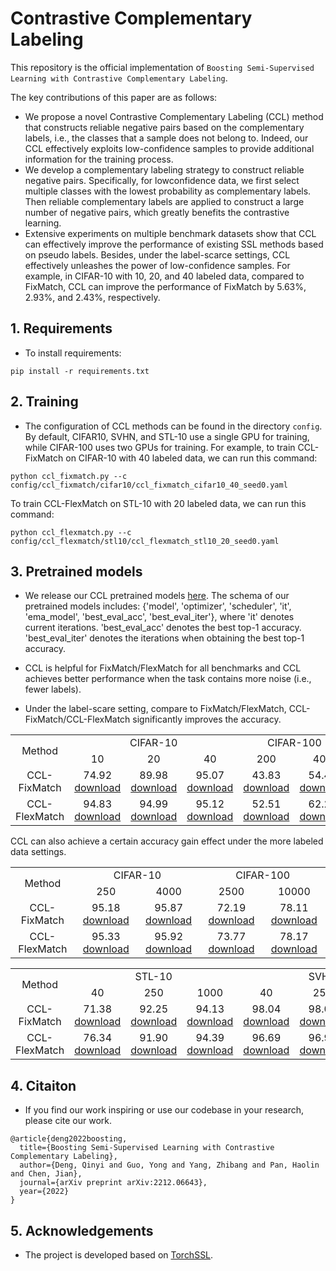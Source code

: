 # Contrastive Complementary Labeling

This repository is the official implementation of ``Boosting Semi-Supervised Learning with Contrastive Complementary Labeling``.

The key contributions of this paper are as follows:

*  We propose a novel Contrastive Complementary Labeling (CCL) method that constructs reliable negative pairs based on the complementary labels, i.e., the classes that a sample does not belong to. Indeed, our CCL effectively exploits low-confidence samples to provide additional information for the training process.
*  We develop a complementary labeling strategy to construct reliable negative pairs. Specifically, for lowconfidence data, we first select multiple classes with the lowest probability as complementary labels. Then reliable complementary labels are applied to construct a large number of negative pairs, which greatly benefits the contrastive learning.
*  Extensive experiments on multiple benchmark datasets show that CCL can effectively improve the performance of existing SSL methods based on pseudo labels. Besides, under the label-scarce settings, CCL effectively unleashes the power of low-confidence samples. For example, in CIFAR-10 with 10, 20, and 40 labeled data, compared to FixMatch, CCL can improve the performance of FixMatch by 5.63%, 2.93%, and 2.43%, respectively.

## 1. Requirements

* To install requirements: 

```
pip install -r requirements.txt
```

## 2. Training

* The configuration of CCL methods can be found in the directory ```config```. By default, CIFAR10, SVHN, and STL-10 use a single GPU for training, while CIFAR-100 uses two GPUs for training. For example, to train CCL-FixMatch on CIFAR-10 with 40 labeled data, we can run this command:

```
python ccl_fixmatch.py --c config/ccl_fixmatch/cifar10/ccl_fixmatch_cifar10_40_seed0.yaml
```
To train CCL-FlexMatch on STL-10 with 20 labeled data, we can run this command:
```
python ccl_flexmatch.py --c config/ccl_flexmatch/stl10/ccl_flexmatch_stl10_20_seed0.yaml
```

## 3. Pretrained models

* We  release our CCL pretrained models [here](https://github.com/qinyideng/ccl/releases/tag/v0.1). The schema of our pretrained models includes: {'model', 'optimizer', 'scheduler', 'it', 'ema_model', 'best_eval_acc',  'best_eval_iter'}, where 'it' denotes current iterations. 'best_eval_acc' denotes the best top-1 accuracy. 'best_eval_iter' denotes the iterations when obtaining the best top-1 accuracy.

* CCL is helpful for FixMatch/FlexMatch for all benchmarks and CCL achieves better performance when the task contains more noise (i.e., fewer labels). 

* Under the label-scare setting, compare to FixMatch/FlexMatch, CCL-FixMatch/CCL-FlexMatch significantly improves the accuracy.

<table style="text-align:center">
    <tr>
        <td rowspan="2">Method</td>
        <td colspan="3">CIFAR-10</td>
        <td colspan="2">CIFAR-100</td>
        <td colspan="2">STL-10</td>
    </tr>
    <tr>
        <td>10</td>
        <td>20</td>
        <td>40</td>
        <td>200</td>
        <td>400</td>
        <td>10</td>
        <td>20</td>
    </tr>
    <tr>
        <td>CCL-FixMatch</td>
        <td>74.92 <a href ="https://github.com/qinyideng/ccl/releases/download/v0.1/ccl_fixmatch_cifar10_10_seed0_acc.74.92.pth">download</a></td>
        <td>89.98 <a href ="https://github.com/qinyideng/ccl/releases/download/v0.1/ccl_fixmatch_cifar10_20_seed0_acc.89.98.pth">download</a></td>
        <td>95.07 <a href ="https://github.com/qinyideng/ccl/releases/download/v0.1/ccl_fixmatch_cifar10_40_seed2_acc.95.07.pth">download</a></td>
        <td>43.83 <a href ="https://github.com/qinyideng/ccl/releases/download/v0.1/ccl_fixmatch_cifar100_200_seed0_acc.43.83.pth">download</td>
        <td>54.41 <a href ="https://github.com/qinyideng/ccl/releases/download/v0.1/ccl_fixmatch_cifar100_400_seed0_acc.54.41.pth">download</a></td>
        <td>47.76 <a href ="https://github.com/qinyideng/ccl/releases/download/v0.1/ccl_fixmatch_stl10_10_seed0_acc.47.76.pth">download</a></td>
        <td>53.23 <a href ="https://github.com/qinyideng/ccl/releases/download/v0.1/ccl_fixmatch_stl10_20_seed0_acc.53.23.pth">download</a></td>
    </tr>
    <tr>
        <td>CCL-FlexMatch</td>
        <td>94.83 <a href ="https://github.com/qinyideng/ccl/releases/download/v0.1/ccl_flexmatch_cifar10_10_seed0_acc.94.83.pth">download</a></td>
        <td>94.99 <a href ="https://github.com/qinyideng/ccl/releases/download/v0.1/ccl_flexmatch_cifar10_20_seed0_acc.94.99.pth">download</a></td>
        <td>95.12 <a href ="https://github.com/qinyideng/ccl/releases/download/v0.1/ccl_flexmatch_cifar10_40_seed0_acc.95.12.pth">download</a></td>
        <td>52.51 <a href ="https://github.com/qinyideng/ccl/releases/download/v0.1/ccl_flexmatch_cifar100_200_seed2_acc.52.51.pth">download</a></td>
        <td>62.20 <a href ="https://github.com/qinyideng/ccl/releases/download/v0.1/ccl_flexmatch_cifar100_400_seed2_acc.62.20.pth">download</a></td>
        <td>50.98 <a href ="https://github.com/qinyideng/ccl/releases/download/v0.1/ccl_flexmatch_stl10_10_seed0_acc.50.98.pth">download</a></td>
        <td>58.36 <a href ="https://github.com/qinyideng/ccl/releases/download/v0.1/ccl_flexmatch_stl10_20_seed2_acc.58.36.pth">download</a></td>
    </tr>
</table>

CCL can also achieve a certain accuracy gain effect under the more labeled data settings.
<table style="text-align:center">
    <tr>
        <td rowspan="2">Method</td>
        <td colspan="2">CIFAR-10</td>
        <td colspan="2">CIFAR-100</td>
    </tr>
    <tr>
        <td>250</td>
        <td>4000</td>
        <td>2500</td>
        <td>10000</td>
    </tr>
    <tr>
        <td>CCL-FixMatch</td>
        <td>95.18 <a href ="https://github.com/qinyideng/ccl/releases/download/v0.1/ccl_fixmatch_cifar10_250_seed0_acc.95.18.pth">download</a></td>
        <td>95.87 <a href ="https://github.com/qinyideng/ccl/releases/download/v0.1/ccl_fixmatch_cifar10_4000_seed1_acc.95.87.pth">download</a></td>
        <td>72.19 <a href ="https://github.com/qinyideng/ccl/releases/download/v0.1/ccl_fixmatch_cifar100_2500_seed1_acc.72.19.pth">download</a></td>
        <td>78.11 <a href ="https://github.com/qinyideng/ccl/releases/download/v0.1/ccl_fixmatch_cifar100_10000_seed0_acc.78.11.pth">download</a></td>
    </tr>
    <tr>
        <td>CCL-FlexMatch</td>
        <td>95.33 <a href ="https://github.com/qinyideng/ccl/releases/download/v0.1/ccl_flexmatch_cifar10_250_seed0_acc.95.33.pth">download</a></td>
        <td>95.92 <a href ="https://github.com/qinyideng/ccl/releases/download/v0.1/ccl_flexmatch_cifar10_4000_seed2_acc.95.92.pth">download</a></td>
        <td>73.77 <a href ="https://github.com/qinyideng/ccl/releases/download/v0.1/ccl_flexmatch_cifar100_2500_seed2_acc.73.77.pth">download</a></td>
        <td>78.17 <a href ="https://github.com/qinyideng/ccl/releases/download/v0.1/ccl_flexmatch_cifar100_10000_seed1_acc.78.17.pth">download</a></td>
    </tr>
</table>


<table style="text-align:center">
    <tr>
        <td rowspan="2">Method</td>
        <td colspan="3">STL-10</td>
        <td colspan="3">SVHN</td>
    </tr>
    <tr>
        <td>40</td>
        <td>250</td>
        <td>1000</td>
        <td>40</td>
        <td>250</td>
        <td>1000</td>
    </tr>
    <tr>
        <td>CCL-FixMatch</td>
        <td>71.38 <a href ="https://github.com/qinyideng/ccl/releases/download/v0.1/ccl_fixmatch_stl10_40_seed1_acc.71.38.pth">download</a></td>
        <td>92.25 <a href ="https://github.com/qinyideng/ccl/releases/download/v0.1/ccl_fixmatch_stl10_250_seed1_acc.92.25.pth">download</a></td>
        <td>94.13 <a href ="https://github.com/qinyideng/ccl/releases/download/v0.1/ccl_fixmatch_stl10_1000_seed0_acc.94.13.pth">download</a></td>
        <td>98.04 <a href ="https://github.com/qinyideng/ccl/releases/download/v0.1/ccl_fixmatch_svhn_40_seed0_acc.98.04.pth">download</a></td>
        <td>98.04 <a href ="https://github.com/qinyideng/ccl/releases/download/v0.1/ccl_fixmatch_svhn_250_seed2_acc.98.04.pth">download</a></td>
        <td>98.11 <a href ="https://github.com/qinyideng/ccl/releases/download/v0.1/ccl_fixmatch_svhn_1000_seed0_acc.98.11.pth">download</a></td>
    </tr>
    <tr>
        <td>CCL-FlexMatch</td>
        <td>76.34 <a href ="https://github.com/qinyideng/ccl/releases/download/v0.1/ccl_flexmatch_stl10_40_seed0_acc.76.34.pth">download</a></td>
        <td>91.90 <a href ="https://github.com/qinyideng/ccl/releases/download/v0.1/ccl_flexmatch_stl10_250_seed1_acc.91.90.pth">download</a></td>
        <td>94.39 <a href ="https://github.com/qinyideng/ccl/releases/download/v0.1/ccl_flexmatch_stl10_1000_seed0_acc.94.39.pth">download</a></td>
        <td>96.69 <a href ="https://github.com/qinyideng/ccl/releases/download/v0.1/ccl_flexmatch_svhn_40_seed0_acc.96.69.pth">download</a></td>
        <td>96.91 <a href ="https://github.com/qinyideng/ccl/releases/download/v0.1/ccl_flexmatch_svhn_250_seed0_acc.96.91.pth">download</a></td>
        <td>95.64 <a href ="https://github.com/qinyideng/ccl/releases/download/v0.1/ccl_flexmatch_svhn_1000_seed1_acc.95.64.pth">download</a></td>
    </tr>
</table>



## 4. Citaiton 

* If you find our work inspiring or use our codebase in your research, please cite our work.

```
@article{deng2022boosting, 
  title={Boosting Semi-Supervised Learning with Contrastive Complementary Labeling}, 
  author={Deng, Qinyi and Guo, Yong and Yang, Zhibang and Pan, Haolin and Chen, Jian}, 
  journal={arXiv preprint arXiv:2212.06643}, 
  year={2022} 
}
```

## 5. Acknowledgements

* The project is developed based on [TorchSSL](https://github.com/TorchSSL/TorchSSL).
